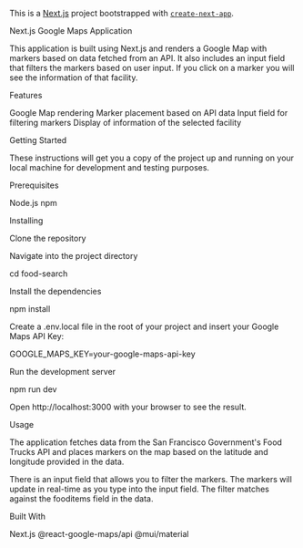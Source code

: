 This is a [Next.js](https://nextjs.org/) project bootstrapped with [`create-next-app`](https://github.com/vercel/next.js/tree/canary/packages/create-next-app).

Next.js Google Maps Application

This application is built using Next.js and renders a Google Map with markers based on data fetched from an API. It also includes an input field that filters the markers based on user input. If you click on a marker you will see the information of that facility.

Features

Google Map rendering
Marker placement based on API data
Input field for filtering markers
Display of information of the selected facility 

Getting Started

These instructions will get you a copy of the project up and running on your local machine for development and testing purposes.

Prerequisites

Node.js
npm

Installing

Clone the repository

Navigate into the project directory

cd food-search

Install the dependencies

npm install

Create a .env.local file in the root of your project and insert your Google Maps API Key:

GOOGLE_MAPS_KEY=your-google-maps-api-key

Run the development server

npm run dev

Open http://localhost:3000 with your browser to see the result.

Usage

The application fetches data from the San Francisco Government's Food Trucks API and places markers on the map based on the latitude and longitude provided in the data.

There is an input field that allows you to filter the markers. The markers will update in real-time as you type into the input field. The filter matches against the fooditems field in the data.

Built With

Next.js
@react-google-maps/api
@mui/material
